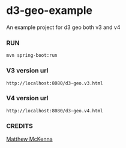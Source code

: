 # d3-geo-example
An example project for d3 geo both v3 and v4

### RUN

```
mvn spring-boot:run

```

### V3 version url

```
http://localhost:8080/d3-geo.v3.html

```

### V4 version url

```
http://localhost:8080/d3-geo.v4.html

```

### CREDITS

[Matthew McKenna](http://bl.ocks.org/mpmckenna8/e970c58310dec1965283)

